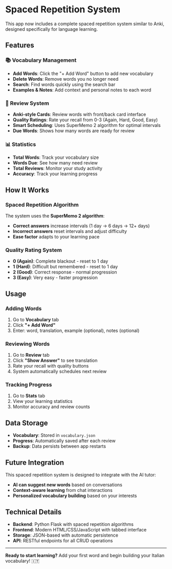 # Spaced Repetition System

This app now includes a complete spaced repetition system similar to Anki, designed specifically for language learning.

## Features

### 📚 **Vocabulary Management**
- **Add Words**: Click the "+ Add Word" button to add new vocabulary
- **Delete Words**: Remove words you no longer need
- **Search**: Find words quickly using the search bar
- **Examples & Notes**: Add context and personal notes to each word

### 🔄 **Review System**
- **Anki-style Cards**: Review words with front/back card interface
- **Quality Ratings**: Rate your recall from 0-3 (Again, Hard, Good, Easy)
- **Smart Scheduling**: Uses SuperMemo 2 algorithm for optimal intervals
- **Due Words**: Shows how many words are ready for review

### 📊 **Statistics**
- **Total Words**: Track your vocabulary size
- **Words Due**: See how many need review
- **Total Reviews**: Monitor your study activity
- **Accuracy**: Track your learning progress

## How It Works

### **Spaced Repetition Algorithm**
The system uses the **SuperMemo 2 algorithm**:
- **Correct answers** increase intervals (1 day → 6 days → 12+ days)
- **Incorrect answers** reset intervals and adjust difficulty
- **Ease factor** adapts to your learning pace

### **Quality Rating System**
- **0 (Again)**: Complete blackout - reset to 1 day
- **1 (Hard)**: Difficult but remembered - reset to 1 day
- **2 (Good)**: Correct response - normal progression
- **3 (Easy)**: Very easy - faster progression

## Usage

### **Adding Words**
1. Go to **Vocabulary** tab
2. Click **"+ Add Word"**
3. Enter: word, translation, example (optional), notes (optional)

### **Reviewing Words**
1. Go to **Review** tab
2. Click **"Show Answer"** to see translation
3. Rate your recall with quality buttons
4. System automatically schedules next review

### **Tracking Progress**
1. Go to **Stats** tab
2. View your learning statistics
3. Monitor accuracy and review counts

## Data Storage

- **Vocabulary**: Stored in `vocabulary.json`
- **Progress**: Automatically saved after each review
- **Backup**: Data persists between app restarts

## Future Integration

This spaced repetition system is designed to integrate with the AI tutor:
- **AI can suggest new words** based on conversations
- **Context-aware learning** from chat interactions
- **Personalized vocabulary building** based on your interests

## Technical Details

- **Backend**: Python Flask with spaced repetition algorithms
- **Frontend**: Modern HTML/CSS/JavaScript with tabbed interface
- **Storage**: JSON-based with automatic persistence
- **API**: RESTful endpoints for all CRUD operations

---

**Ready to start learning?** Add your first word and begin building your Italian vocabulary! 🇮🇹

